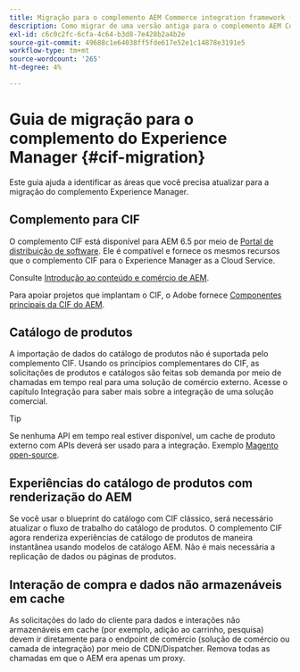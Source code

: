 ```yaml
---
title: Migração para o complemento AEM Commerce integration framework (CIF)
description: Como migrar de uma versão antiga para o complemento AEM Commerce integration framework (CIF).
exl-id: c6c0c2fc-6cfa-4c64-b3d8-7e428b2a4b2e
source-git-commit: 49688c1e64038ff5fde617e52e1c14878e3191e5
workflow-type: tm+mt
source-wordcount: '265'
ht-degree: 4%

---
```


# Guia de migração para o complemento do Experience Manager {#cif-migration}

Este guia ajuda a identificar as áreas que você precisa atualizar para a migração do complemento Experience Manager.

## Complemento para CIF

O complemento CIF está disponível para AEM 6.5 por meio de [Portal de distribuição de software](https://experience.adobe.com/#/downloads/content/software-distribution/br/aem.html). Ele é compatível e fornece os mesmos recursos que o complemento CIF para o Experience Manager as a Cloud Service.

Consulte [Introdução ao conteúdo e comércio de AEM](getting-started.md).

Para apoiar projetos que implantam o CIF, o Adobe fornece [Componentes principais da CIF do AEM](https://github.com/adobe/aem-core-cif-components).

## Catálogo de produtos

A importação de dados do catálogo de produtos não é suportada pelo complemento CIF. Usando os princípios complementares do CIF, as solicitações de produtos e catálogos são feitas sob demanda por meio de chamadas em tempo real para uma solução de comércio externo. Acesse o capítulo Integração para saber mais sobre a integração de uma solução comercial.

>[!TIP]
>
>Se nenhuma API em tempo real estiver disponível, um cache de produto externo com APIs deverá ser usado para a integração. Exemplo [Magento open-source](https://business.adobe.com/products/magento/open-source.html).

## Experiências do catálogo de produtos com renderização do AEM

Se você usar o blueprint do catálogo com CIF clássico, será necessário atualizar o fluxo de trabalho do catálogo de produtos. O complemento CIF agora renderiza experiências de catálogo de produtos de maneira instantânea usando modelos de catálogo AEM. Não é mais necessária a replicação de dados ou páginas de produtos.

## Interação de compra e dados não armazenáveis em cache

As solicitações do lado do cliente para dados e interações não armazenáveis em cache (por exemplo, adição ao carrinho, pesquisa) devem ir diretamente para o endpoint de comércio (solução de comércio ou camada de integração) por meio de CDN/Dispatcher. Remova todas as chamadas em que o AEM era apenas um proxy.
